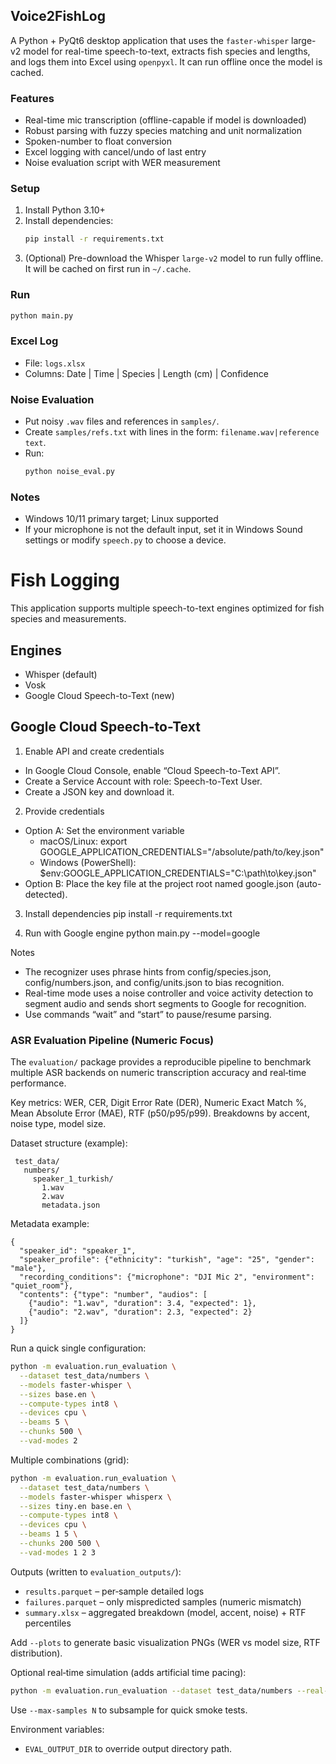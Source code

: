 ## Voice2FishLog

A Python + PyQt6 desktop application that uses the `faster-whisper` large-v2 model for real-time speech-to-text, extracts fish species and lengths, and logs them into Excel using `openpyxl`. It can run offline once the model is cached.

### Features
- Real-time mic transcription (offline-capable if model is downloaded)
- Robust parsing with fuzzy species matching and unit normalization
- Spoken-number to float conversion
- Excel logging with cancel/undo of last entry
- Noise evaluation script with WER measurement

### Setup
1. Install Python 3.10+
2. Install dependencies:
   ```bash
   pip install -r requirements.txt
   ```
3. (Optional) Pre-download the Whisper `large-v2` model to run fully offline. It will be cached on first run in `~/.cache`.

### Run
```bash
python main.py
```

### Excel Log
- File: `logs.xlsx`
- Columns: Date | Time | Species | Length (cm) | Confidence

### Noise Evaluation
- Put noisy `.wav` files and references in `samples/`.
- Create `samples/refs.txt` with lines in the form: `filename.wav|reference text`.
- Run:
  ```bash
  python noise_eval.py
  ```

### Notes
- Windows 10/11 primary target; Linux supported
- If your microphone is not the default input, set it in Windows Sound settings or modify `speech.py` to choose a device.

# Fish Logging

This application supports multiple speech-to-text engines optimized for fish species and measurements.

## Engines
- Whisper (default)
- Vosk
- Google Cloud Speech-to-Text (new)

## Google Cloud Speech-to-Text

1) Enable API and create credentials
- In Google Cloud Console, enable “Cloud Speech-to-Text API”.
- Create a Service Account with role: Speech-to-Text User.
- Create a JSON key and download it.

2) Provide credentials
- Option A: Set the environment variable
  - macOS/Linux:
    export GOOGLE_APPLICATION_CREDENTIALS="/absolute/path/to/key.json"
  - Windows (PowerShell):
    $env:GOOGLE_APPLICATION_CREDENTIALS="C:\\path\\to\\key.json"
- Option B: Place the key file at the project root named google.json (auto-detected).

3) Install dependencies
pip install -r requirements.txt

4) Run with Google engine
python main.py --model=google

Notes
- The recognizer uses phrase hints from config/species.json, config/numbers.json, and config/units.json to bias recognition.
- Real-time mode uses a noise controller and voice activity detection to segment audio and sends short segments to Google for recognition.
- Use commands “wait” and “start” to pause/resume parsing.

### ASR Evaluation Pipeline (Numeric Focus)

The `evaluation/` package provides a reproducible pipeline to benchmark multiple ASR backends on numeric transcription accuracy and real‑time performance.

Key metrics: WER, CER, Digit Error Rate (DER), Numeric Exact Match %, Mean Absolute Error (MAE), RTF (p50/p95/p99). Breakdowns by accent, noise type, model size.

Dataset structure (example):
```
 test_data/
   numbers/
     speaker_1_turkish/
       1.wav
       2.wav
       metadata.json
```
Metadata example:
```
{
  "speaker_id": "speaker_1",
  "speaker_profile": {"ethnicity": "turkish", "age": "25", "gender": "male"},
  "recording_conditions": {"microphone": "DJI Mic 2", "environment": "quiet_room"},
  "contents": {"type": "number", "audios": [
    {"audio": "1.wav", "duration": 3.4, "expected": 1},
    {"audio": "2.wav", "duration": 2.3, "expected": 2}
  ]}
}
```

Run a quick single configuration:
```bash
python -m evaluation.run_evaluation \
  --dataset test_data/numbers \
  --models faster-whisper \
  --sizes base.en \
  --compute-types int8 \
  --devices cpu \
  --beams 5 \
  --chunks 500 \
  --vad-modes 2
```

Multiple combinations (grid):
```bash
python -m evaluation.run_evaluation \
  --dataset test_data/numbers \
  --models faster-whisper whisperx \
  --sizes tiny.en base.en \
  --compute-types int8 \
  --devices cpu \
  --beams 1 5 \
  --chunks 200 500 \
  --vad-modes 1 2 3
```

Outputs (written to `evaluation_outputs/`):
- `results.parquet` – per‑sample detailed logs
- `failures.parquet` – only mispredicted samples (numeric mismatch)
- `summary.xlsx` – aggregated breakdown (model, accent, noise) + RTF percentiles

Add `--plots` to generate basic visualization PNGs (WER vs model size, RTF distribution).

Optional real‑time simulation (adds artificial time pacing):
```bash
python -m evaluation.run_evaluation --dataset test_data/numbers --real-time
```

Use `--max-samples N` to subsample for quick smoke tests.

Environment variables:
- `EVAL_OUTPUT_DIR` to override output directory path.
